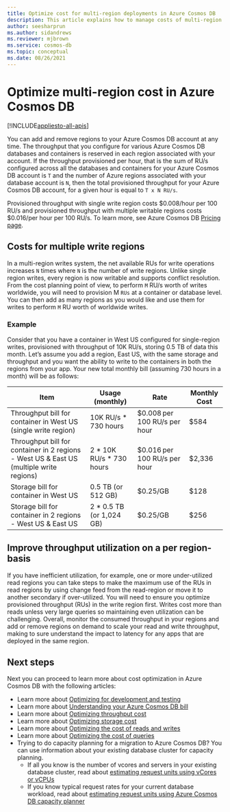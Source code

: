 ```yaml
---
title: Optimize cost for multi-region deployments in Azure Cosmos DB
description: This article explains how to manage costs of multi-region deployments in Azure Cosmos DB.
author: seesharprun
ms.author: sidandrews
ms.reviewer: mjbrown
ms.service: cosmos-db
ms.topic: conceptual
ms.date: 08/26/2021
---
```


# Optimize multi-region cost in Azure Cosmos DB
[!INCLUDE[appliesto-all-apis](includes/appliesto-all-apis.md)]

You can add and remove regions to your Azure Cosmos DB account at any time. The throughput that you configure for various Azure Cosmos DB databases and containers is reserved in each region associated with your account. If the throughput provisioned per hour, that is the sum of RU/s configured across all the databases and containers for your Azure Cosmos DB account is `T` and the number of Azure regions associated with your database account is `N`, then the total provisioned throughput for your Azure Cosmos DB account, for a given hour is equal to `T x N RU/s`.

Provisioned throughput with single write region costs $0.008/hour per 100 RU/s and provisioned throughput with multiple writable regions costs $0.016/per hour per 100 RU/s. To learn more, see Azure Cosmos DB [Pricing page](https://azure.microsoft.com/pricing/details/cosmos-db/).

## Costs for multiple write regions

In a multi-region writes system, the net available RUs for write operations increases `N` times where `N` is the number of write regions. Unlike single region writes, every region is now writable and supports conflict resolution. From the cost planning point of view, to perform `M` RU/s worth of writes worldwide, you will need to provision M `RUs` at a container or database level. You can then add as many regions as you would like and use them for writes to perform `M` RU worth of worldwide writes.

### Example

Consider that you have a container in West US configured for single-region writes, provisioned with throughput of 10K RU/s, storing 0.5 TB of data this month. Let’s assume you add a region, East US, with the same storage and throughput and you want the ability to write to the containers in both the regions from your app. Your new total monthly bill (assuming 730 hours in a month) will be as follows:

|**Item**|**Usage (monthly)**|**Rate**|**Monthly Cost**|
|----|----|----|----|
|Throughput bill for container in West US (single write region) |10K RU/s * 730 hours |$0.008 per 100 RU/s per hour |$584 |
|Throughput bill for container in 2 regions - West US & East US (multiple write regions) |2 * 10K RU/s * 730 hours |$0.016 per 100 RU/s per hour |$2,336 |
|Storage bill for container in West US |0.5 TB (or 512 GB) |$0.25/GB |$128 |
|Storage bill for container in 2 regions - West US & East US |2 * 0.5 TB (or 1,024 GB) |$0.25/GB |$256 |

## Improve throughput utilization on a per region-basis

If you have inefficient utilization, for example, one or more under-utilized read regions you can take steps to make the maximum use of the RUs in read regions by using change feed from the read-region or move it to another secondary if over-utilized. You will need to ensure you optimize provisioned throughput (RUs) in the write region first. Writes cost more than reads unless very large queries so maintaining even utilization can be challenging. Overall, monitor the consumed throughput in your regions and add or remove regions on demand to scale your read and write throughput, making to sure understand the impact to latency for any apps that are deployed in the same region.

## Next steps

Next you can proceed to learn more about cost optimization in Azure Cosmos DB with the following articles:

* Learn more about [Optimizing for development and testing](optimize-dev-test.md)
* Learn more about [Understanding your Azure Cosmos DB bill](understand-your-bill.md)
* Learn more about [Optimizing throughput cost](optimize-cost-throughput.md)
* Learn more about [Optimizing storage cost](optimize-cost-storage.md)
* Learn more about [Optimizing the cost of reads and writes](optimize-cost-reads-writes.md)
* Learn more about [Optimizing the cost of queries](./optimize-cost-reads-writes.md)
* Trying to do capacity planning for a migration to Azure Cosmos DB? You can use information about your existing database cluster for capacity planning.
    * If all you know is the number of vcores and servers in your existing database cluster, read about [estimating request units using vCores or vCPUs](convert-vcore-to-request-unit.md) 
    * If you know typical request rates for your current database workload, read about [estimating request units using Azure Cosmos DB capacity planner](estimate-ru-with-capacity-planner.md)
